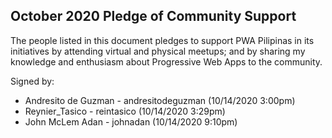 ## October 2020 Pledge of Community Support

The people listed in this document pledges to support PWA Pilipinas in its initiatives by attending virtual and physical meetups; and by sharing my knowledge and enthusiasm about Progressive Web Apps to the community.

Signed by:

* Andresito de Guzman - andresitodeguzman (10/14/2020 3:00pm)
* Reynier_Tasico - reintasico (10/14/2020 3:29pm)
* John McLem Adan - johnadan (10/14/2020 9:10pm) 



